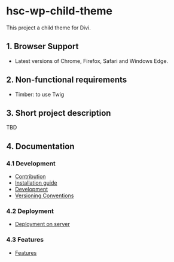 # hsc-wp-child-theme

This project a child theme for Divi.

## 1. Browser Support

- Latest versions of Chrome, Firefox, Safari and Windows Edge.

## 2. Non-functional requirements

- Timber: to use Twig

## 3. Short project description

TBD

## 4. Documentation

### 4.1 Development
- [Contribution](documentation/contribution.md)
- [Installation guide](documentation/installation.md)
- [Development](documentation/development.md)
- [Versioning Conventions](documentation/versioning-conventions.md)

### 4.2 Deployment
- [Deployment on server](documentation/deployment.md)

### 4.3 Features
- [Features](documentation/features.md)
